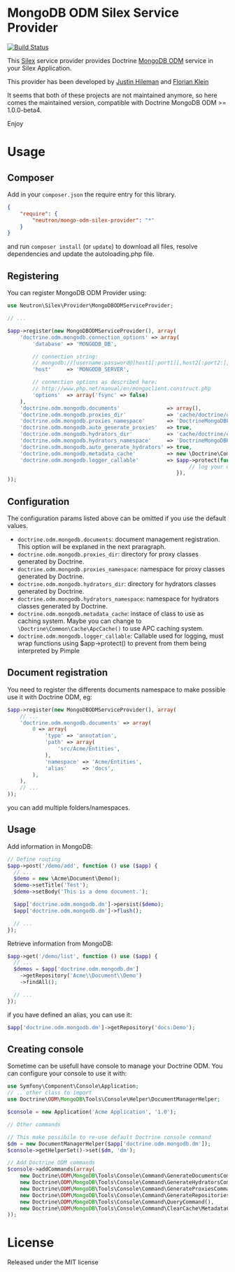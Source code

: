 # MongoDB ODM Silex Service Provider

[![Build Status](https://secure.travis-ci.org/romainneutron/MongoDB-ODM-Silex-Provider.png?branch=master)](https://travis-ci.org/romainneutron/MongoDB-ODM-Silex-Provider)

This [Silex](silex.sensiolabs.org/) service provider provides Doctrine
[MongoDB ODM](http://docs.doctrine-project.org/projects/doctrine-mongodb-odm/en/latest/index.html)
service in your Silex Application.

This provider has been developed by [Justin Hileman](https://github.com/bobthecow/SilexExtensions/tree/master/DoctrineMongoDB/src)
and [Florian Klein](https://github.com/docteurklein/SilexServiceProviders/tree/master/DoctrineMongoDB/src)

It seems that both of these projects are not maintained anymore, so here comes
the maintained version, compatible with Doctrine MongoDB ODM >= 1.0.0-beta4.

Enjoy

# Usage

## Composer

Add in your ```composer.json``` the require entry for this library.

```json
{
    "require": {
        "neutron/mongo-odm-silex-provider": "*"
    }
}
```

and run ```composer install``` (or ```update```) to download all files, resolve dependencies and update the autoloading.php file.

## Registering

You can register MongoDB ODM Provider using:

```php
use Neutron\Silex\Provider\MongoDBODMServiceProvider;

// ...

$app->register(new MongoDBODMServiceProvider(), array(
    'doctrine.odm.mongodb.connection_options' => array(
        'database' => 'MONGODB_DB',

        // connection string:
        // mongodb://[username:password@]host1[:port1][,host2[:port2:],...]/db
        'host'     => 'MONGODB_SERVER',

        // connection options as described here:
        // http://www.php.net/manual/en/mongoclient.construct.php
        'options'  => array('fsync' => false)
    ),
    'doctrine.odm.mongodb.documents'               => array(),
    'doctrine.odm.mongodb.proxies_dir'             => 'cache/doctrine/odm/mongodb/Proxy',
    'doctrine.odm.mongodb.proxies_namespace'       => 'DoctrineMongoDBProxy',
    'doctrine.odm.mongodb.auto_generate_proxies'   => true,
    'doctrine.odm.mongodb.hydrators_dir'           => 'cache/doctrine/odm/mongodb/Hydrator',
    'doctrine.odm.mongodb.hydrators_namespace'     => 'DoctrineMongoDBHydrator',
    'doctrine.odm.mongodb.auto_generate_hydrators' => true,
    'doctrine.odm.mongodb.metadata_cache'          => new \Doctrine\Common\Cache\ArrayCache(),
    'doctrine.odm.mongodb.logger_callable'         => $app->protect(function($query) {
                                                          // log your query
                                                      }),
));
```

## Configuration

The configuration params listed above can be omitted if you use the default values.

 * ```doctrine.odm.mongodb.documents```: document management registration. This option will be explaned in the next praragraph.
 * ```doctrine.odm.mongodb.proxies_dir```: directory for proxy classes generated by Doctrine.
 * ```doctrine.odm.mongodb.proxies_namespace```: namespace for proxy classes generated by Doctrine.
 * ```doctrine.odm.mongodb.hydrators_dir```: directory for hydrators classes generated by Doctrine.
 * ```doctrine.odm.mongodb.hydrators_namespace```: namespace for hydrators classes generated by Doctrine.
 * ```doctrine.odm.mongodb.metadata_cache```: instace of class to use as caching system. Maybe you can change to ```\Doctrine\Common\Cache\ApcCache()``` to use APC caching system.
 * ```doctrine.odm.mongodb.logger_callable```: Callable used for logging, must wrap functions using $app->protect() to prevent from them being interpreted by Pimple

## Document registration

You need to register the differents documents namespace to make possible use it with Doctrine ODM, eg:

```php
$app->register(new MongoDBODMServiceProvider(), array(
    // ...
    'doctrine.odm.mongodb.documents' => array(
        0 => array(
            'type' => 'annotation',
            'path' => array(
                'src/Acme/Entities',
            ),
            'namespace' => 'Acme/Entities',
            'alias'     => 'docs',
        ),
    ),
    // ...
));
```

you can add multiple folders/namespaces.

## Usage

Add information in MongoDB:

```php
// Define routing
$app->post('/demo/add', function () use ($app) {
  // ...
  $demo = new \Acme\Document\Demo();
  $demo->setTitle('Test');
  $demo->setBody('This is a demo document.');

  $app['doctrine.odm.mongodb.dm']->persist($demo);
  $app['doctrine.odm.mongodb.dm']->flush();

  // ...
});

```

Retrieve information from MongoDB:

``` php
$app->get('/demo/list', function () use ($app) {
  // ...
  $demos = $app['doctrine.odm.mongodb.dm']
    ->getRepository('Acme\\Document\\Demo')
    ->findAll();

  // ...
});
```

if you have defined an alias, you can use it:

```php
$app['doctrine.odm.mongodb.dm']->getRepository('docs:Demo');
```

## Creating console

Sometime can be usefull have console to manage your Doctrine ODM. You can configure your console to use it with:

```php
use Symfony\Component\Console\Application;
// .. other class to import
use Doctrine\ODM\MongoDB\Tools\Console\Helper\DocumentManagerHelper;

$console = new Application('Acme Application', '1.0');

// Other commands

// This make possibile to re-use default Doctrine console command
$dm = new DocumentManagerHelper($app['doctrine.odm.mongodb.dm']);
$console->getHelperSet()->set($dm, 'dm');

// Add Doctrine ODM commands
$console->addCommands(array(
    new Doctrine\ODM\MongoDB\Tools\Console\Command\GenerateDocumentsCommand(),
    new Doctrine\ODM\MongoDB\Tools\Console\Command\GenerateHydratorsCommand(),
    new Doctrine\ODM\MongoDB\Tools\Console\Command\GenerateProxiesCommand(),
    new Doctrine\ODM\MongoDB\Tools\Console\Command\GenerateRepositoriesCommand(),
    new Doctrine\ODM\MongoDB\Tools\Console\Command\QueryCommand(),
    new Doctrine\ODM\MongoDB\Tools\Console\Command\ClearCache\MetadataCommand(),
));
```

# License

Released under the MIT license
